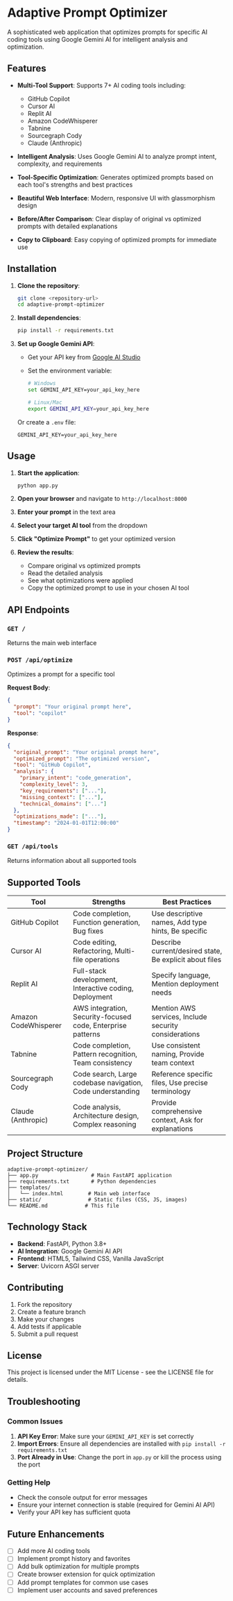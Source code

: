 # Adaptive Prompt Optimizer

A sophisticated web application that optimizes prompts for specific AI coding tools using Google Gemini AI for intelligent analysis and optimization.

## Features

- **Multi-Tool Support**: Supports 7+ AI coding tools including:

  - GitHub Copilot
  - Cursor AI
  - Replit AI
  - Amazon CodeWhisperer
  - Tabnine
  - Sourcegraph Cody
  - Claude (Anthropic)

- **Intelligent Analysis**: Uses Google Gemini AI to analyze prompt intent, complexity, and requirements

- **Tool-Specific Optimization**: Generates optimized prompts based on each tool's strengths and best practices

- **Beautiful Web Interface**: Modern, responsive UI with glassmorphism design

- **Before/After Comparison**: Clear display of original vs optimized prompts with detailed explanations

- **Copy to Clipboard**: Easy copying of optimized prompts for immediate use

## Installation

1. **Clone the repository**:

   ```bash
   git clone <repository-url>
   cd adaptive-prompt-optimizer
   ```

2. **Install dependencies**:

   ```bash
   pip install -r requirements.txt
   ```

3. **Set up Google Gemini API**:

   - Get your API key from [Google AI Studio](https://makersuite.google.com/app/apikey)
   - Set the environment variable:

     ```bash
     # Windows
     set GEMINI_API_KEY=your_api_key_here

     # Linux/Mac
     export GEMINI_API_KEY=your_api_key_here
     ```

   Or create a `.env` file:

   ```env
   GEMINI_API_KEY=your_api_key_here
   ```

## Usage

1. **Start the application**:

   ```bash
   python app.py
   ```

2. **Open your browser** and navigate to `http://localhost:8000`

3. **Enter your prompt** in the text area

4. **Select your target AI tool** from the dropdown

5. **Click "Optimize Prompt"** to get your optimized version

6. **Review the results**:
   - Compare original vs optimized prompts
   - Read the detailed analysis
   - See what optimizations were applied
   - Copy the optimized prompt to use in your chosen AI tool

## API Endpoints

### `GET /`

Returns the main web interface

### `POST /api/optimize`

Optimizes a prompt for a specific tool

**Request Body**:

```json
{
  "prompt": "Your original prompt here",
  "tool": "copilot"
}
```

**Response**:

```json
{
  "original_prompt": "Your original prompt here",
  "optimized_prompt": "The optimized version",
  "tool": "GitHub Copilot",
  "analysis": {
    "primary_intent": "code_generation",
    "complexity_level": 3,
    "key_requirements": ["..."],
    "missing_context": ["..."],
    "technical_domains": ["..."]
  },
  "optimizations_made": ["..."],
  "timestamp": "2024-01-01T12:00:00"
}
```

### `GET /api/tools`

Returns information about all supported tools

## Supported Tools

| Tool                 | Strengths                                                   | Best Practices                                          |
| -------------------- | ----------------------------------------------------------- | ------------------------------------------------------- |
| GitHub Copilot       | Code completion, Function generation, Bug fixes             | Use descriptive names, Add type hints, Be specific      |
| Cursor AI            | Code editing, Refactoring, Multi-file operations            | Describe current/desired state, Be explicit about files |
| Replit AI            | Full-stack development, Interactive coding, Deployment      | Specify language, Mention deployment needs              |
| Amazon CodeWhisperer | AWS integration, Security-focused code, Enterprise patterns | Mention AWS services, Include security considerations   |
| Tabnine              | Code completion, Pattern recognition, Team consistency      | Use consistent naming, Provide team context             |
| Sourcegraph Cody     | Code search, Large codebase navigation, Code understanding  | Reference specific files, Use precise terminology       |
| Claude (Anthropic)   | Code analysis, Architecture design, Complex reasoning       | Provide comprehensive context, Ask for explanations     |

## Project Structure

```
adaptive-prompt-optimizer/
├── app.py                 # Main FastAPI application
├── requirements.txt       # Python dependencies
├── templates/
│   └── index.html        # Main web interface
├── static/               # Static files (CSS, JS, images)
└── README.md            # This file
```

## Technology Stack

- **Backend**: FastAPI, Python 3.8+
- **AI Integration**: Google Gemini AI API
- **Frontend**: HTML5, Tailwind CSS, Vanilla JavaScript
- **Server**: Uvicorn ASGI server

## Contributing

1. Fork the repository
2. Create a feature branch
3. Make your changes
4. Add tests if applicable
5. Submit a pull request

## License

This project is licensed under the MIT License - see the LICENSE file for details.

## Troubleshooting

### Common Issues

1. **API Key Error**: Make sure your `GEMINI_API_KEY` is set correctly
2. **Import Errors**: Ensure all dependencies are installed with `pip install -r requirements.txt`
3. **Port Already in Use**: Change the port in `app.py` or kill the process using the port

### Getting Help

- Check the console output for error messages
- Ensure your internet connection is stable (required for Gemini AI API)
- Verify your API key has sufficient quota

## Future Enhancements

- [ ] Add more AI coding tools
- [ ] Implement prompt history and favorites
- [ ] Add bulk optimization for multiple prompts
- [ ] Create browser extension for quick optimization
- [ ] Add prompt templates for common use cases
- [ ] Implement user accounts and saved preferences
